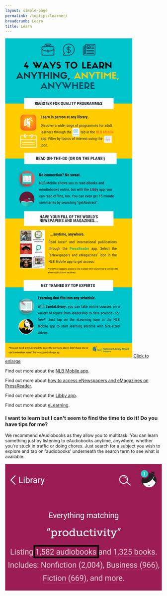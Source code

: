 ```yaml
---
layout: simple-page
permalink: /toptips/learner/
breadcrumb: Learn
title: Learn
---
```

<a href="/images/Learner_highres.png">![An infographic describing four ways to learn anytime, anywhere.](/images/Learner.png)</a>
<a href="/images/Learner_highres.png">Click to enlarge</a>

<head>
<meta name="viewport" content="width=device-width, initial-scale=1">
<style>
.accordion {
  background-color: #eee;
  color: #444;
  cursor: pointer;
  padding: 18px;
  width: 100%;
  border: none;
  text-align: left;
  outline: none;
  font-size: 20px;
  transition: 0.4s;
}

.active, .accordion:hover {
  background-color: #ccc;
}

.accordion:after {
  content: '\002B';
  color: #777;
  font-weight: bold;
  float: right;
  margin-left: 5px;
}

.active:after {
  content: "\2212";
}

.panel {
  padding: 0 18px;
  background-color: white;
  max-height: 0;
  overflow: hidden;
  transition: max-height 0.2s ease-out;
}
</style>
</head>

<body>

<p>Find out more about the <a href="/get-started-with/nlb-mobile/">NLB Mobile app</a>.</p>
<p>Find out more about <a href="/get-started-with/PressReader/">how to access eNewspapers and eMagazines on PressReader</a>.</p>
<p>Find out more about the <a href="/get-started-with/Libby/">Libby app</a>.</p>
<p>Find out more about <a href="/get-started-with/lynda/">eLearning</a>.</p>
<h3>I want to learn but I can't seem to find the time to do it! Do you have tips for me?</h3>
       <p>We recommend eAudiobooks as they allow you to multitask. You can learn something just by listening to eAudiobooks anytime, anywhere, whether you're stuck in traffic or doing chores. Just search for a subject you wish to explore and tap on 'audiobooks' underneath the search term to see what is available.</p>
        <p><img src="/images/Libby_screenshot_audiobooksearch.jpg" alt="A screenshot showing how to filter search results by eAudiobooks.">        
        </p>

<script>
var acc = document.getElementsByClassName("accordion");
var i;
for (i = 0; i < acc.length; i++) {
  acc[i].addEventListener("click", function() {
    this.classList.toggle("active");
    var panel = this.nextElementSibling;
    if (panel.style.maxHeight){
      panel.style.maxHeight = null;
    } else {
      panel.style.maxHeight = panel.scrollHeight + "px";
    } 
  });
}
</script>
